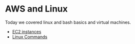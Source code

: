 # AWS and Linux

Today we covered linux and bash basics and virtual machines.

 - [EC2 instances](EC2.md)
 - [Linux Commands](LinuxBash.md)